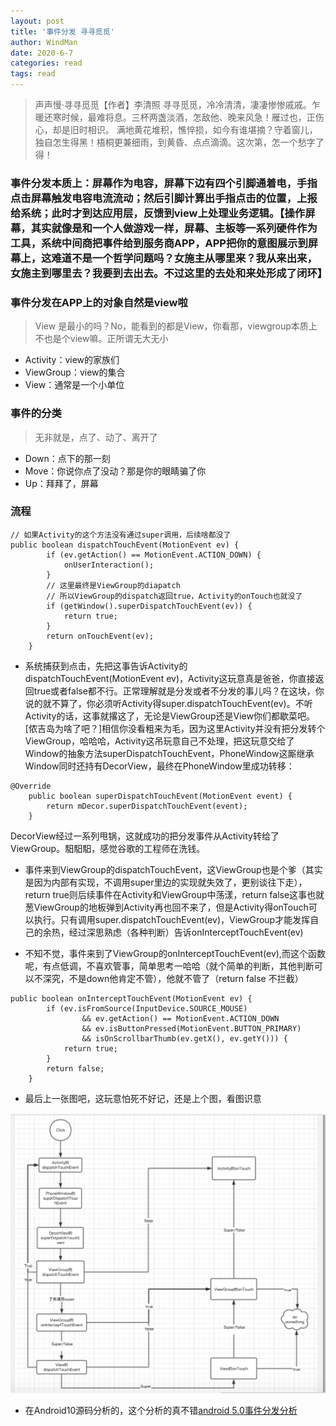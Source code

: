 ```yaml
---
layout: post
title: '事件分发 寻寻觅觅'
author: WindMan
date: 2020-6-7
categories: read
tags: read 
---
```

> 声声慢·寻寻觅觅【作者】李清照
寻寻觅觅，冷冷清清，凄凄惨惨戚戚。乍暖还寒时候，最难将息。三杯两盏淡酒，怎敌他、晚来风急！雁过也，正伤心，却是旧时相识。
满地黄花堆积，憔悴损，如今有谁堪摘？守着窗儿，独自怎生得黑！梧桐更兼细雨，到黄昏、点点滴滴。这次第，怎一个愁字了得！

### 事件分发本质上：屏幕作为电容，屏幕下边有四个引脚通着电，手指点击屏幕触发电容电流流动；然后引脚计算出手指点击的位置，上报给系统；此时才到达应用层，反馈到view上处理业务逻辑。【操作屏幕，其实就像是和一个人做游戏一样，屏幕、主板等一系列硬件作为工具，系统中间商把事件给到服务商APP，APP把你的意图展示到屏幕上，这难道不是一个哲学问题吗？女施主从哪里来？我从来出来，女施主到哪里去？我要到去出去。不过这里的去处和来处形成了闭环】

### 事件分发在APP上的对象自然是view啦
> View 是最小的吗？No，能看到的都是View，你看那，viewgroup本质上不也是个view嘛。正所谓无大无小

+ Activity：view的家族们
+ ViewGroup：view的集合
+ View：通常是一个小单位

### 事件的分类
> 无非就是，点了、动了、离开了  

+ Down：点下的那一刻
+ Move：你说你点了没动？那是你的眼睛骗了你
+ Up：拜拜了，屏幕

### 流程
```
// 如果Activity的这个方法没有通过super调用，后续啥都没了
public boolean dispatchTouchEvent(MotionEvent ev) {
        if (ev.getAction() == MotionEvent.ACTION_DOWN) {
            onUserInteraction();
        }
        // 这里最终是ViewGroup的diapatch
        // 所以ViewGroup的dispatch返回true，Activity的onTouch也就没了
        if (getWindow().superDispatchTouchEvent(ev)) {
            return true;
        }
        return onTouchEvent(ev);
    }
```
+ 系统捕获到点击，先把这事告诉Activity的dispatchTouchEvent(MotionEvent ev)，Activity这玩意真是爸爸，你直接返回true或者false都不行。正常理解就是分发或者不分发的事儿吗？在这块，你说的就不算了，你必须听Activity得super.dispatchTouchEvent(ev)。不听Activity的话，这事就撂这了，无论是ViewGroup还是View你们都歇菜吧。[侬吉岛为啥了吧？]相信你没看粗来为毛，因为这里Activity并没有把分发转个ViewGroup，哈哈哈，Activity这吊玩意自己不处理，把这玩意交给了Window的抽象方法superDispatchTouchEvent，PhoneWindow这厮继承Window同时还持有DecorView，最终在PhoneWindow里成功转移：
```
@Override
    public boolean superDispatchTouchEvent(MotionEvent event) {
        return mDecor.superDispatchTouchEvent(event);
    }
```
DecorView经过一系列甩锅，这就成功的把分发事件从Activity转给了ViewGroup。馹馹馹，感觉谷歌的工程师在洗钱。

+ 事件来到ViewGroup的dispatchTouchEvent，这ViewGroup也是个爹（其实是因为内部有实现，不调用super里边的实现就失效了，更别谈往下走），return true则后续事件在Activity和ViewGroup中荡漾，return false这事也就葱ViewGroup的地板弹到Activity再也回不来了，但是Activity得onTouch可以执行。只有调用super.dispatchTouchEvent(ev)，ViewGroup才能发挥自己的余热，经过深思熟虑（各种判断）告诉onInterceptTouchEvent(ev)

+ 不知不觉，事件来到了ViewGroup的onInterceptTouchEvent(ev),而这个函数呢，有点低调，不喜欢管事，简单思考一哈哈（就个简单的判断，其他判断可以不深究，不是down他肯定不管），他就不管了（return false 不拦截）
```
public boolean onInterceptTouchEvent(MotionEvent ev) {
        if (ev.isFromSource(InputDevice.SOURCE_MOUSE)
                && ev.getAction() == MotionEvent.ACTION_DOWN
                && ev.isButtonPressed(MotionEvent.BUTTON_PRIMARY)
                && isOnScrollbarThumb(ev.getX(), ev.getY())) {
            return true;
        }
        return false;
    }
```

+ 最后上一张图吧，这玩意怕死不好记，还是上个图，看图识意

![流程图](/assets/img/click/click.png)

+ 在Android10源码分析的，这个分析的真不错[android 5.0事件分发分析](https://www.jianshu.com/p/38015afcdb58)